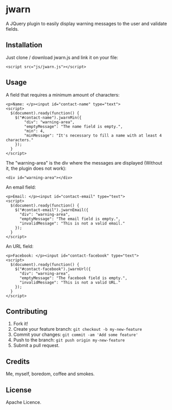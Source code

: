 # jwarn

A JQuery plugin to easily display warning messages to the user and validate fields.

## Installation

Just clone / download jwarn.js and link it on your file: 
```
<script src="js/jwarn.js"></script>
```

## Usage

A field that requires a minimum amount of characters:

```
<p>Name: </p><input id="contact-name" type="text">
<script>
  $(document).ready(function() {
    $("#contact-name").jwarnMin({
        "div": "warning-area", 
        "emptyMessage": "The name field is empty.",
        "min": 4,
        "minMessage": "It's necessary to fill a name with at least 4 characters."
    });
  }
</script>
```

The "warning-area" is the div where the messages are displayed (Without it, the plugin does not work):

```
<div id="warning-area"></div>
```

An email field:

```
<p>Email: </p><input id="contact-email" type="text">
<script>
  $(document).ready(function() {
    $("#contact-email").jwarnEmail({
      "div": "warning-area", 
      "emptyMessage": "The email field is empty.",
      "invalidMessage": "This is not a valid email."
    });
  }
</script>
```

An URL field:

```
<p>Facebook: </p><input id="contact-facebook" type="text">
<script>
  $(document).ready(function() {
    $("#contact-facebook").jwarnUrl({
      "div": "warning-area", 
      "emptyMessage": "The facebook field is empty.",
      "invalidMessage": "This is not a valid URL."
    });
  }
</script>
```

## Contributing

1. Fork it!
2. Create your feature branch: `git checkout -b my-new-feature`
3. Commit your changes: `git commit -am 'Add some feature'`
4. Push to the branch: `git push origin my-new-feature`
5. Submit a pull request.

## Credits

Me, myself, boredom, coffee and smokes.

## License

Apache Licence.
